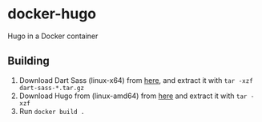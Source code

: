 # docker-hugo

Hugo in a Docker container

## Building

1. Download Dart Sass (linux-x64) from [here](https://github.com/sass/dart-sass/releases/latest), and extract it with `tar -xzf dart-sass-*.tar.gz`
2. Download Hugo from (linux-amd64) from [here](https://github.com/gohugoio/hugo/releases/latest) and extract it with `tar -xzf`
3. Run `docker build .`